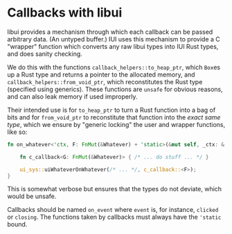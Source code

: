 # Callbacks with libui

libui provides a mechanism through which each callback can be passed arbitrary data. (An
untyped buffer.)
IUI uses this mechanism to provide a C "wrapper" function which converts any raw libui
types into IUI Rust types, and does sanity checking.

We do this with the functions `callback_helpers::to_heap_ptr`, which `Box`es up a Rust
type and returns a pointer to the allocated memory, and `callback_helpers::from_void_ptr`,
which reconstitutes the Rust type (specified using generics). These functions are `unsafe`
for obvious reasons, and can also leak memory if used improperly.

Their intended use is for `to_heap_ptr` to turn a Rust function into a bag of bits and for
`from_void_ptr` to reconstitute that function into the _exact same type_, which we ensure
by "generic locking" the user and wrapper functions, like so:

```rust
fn on_whatever<'ctx, F: FnMut(&Whatever) + 'static>(&mut self, _ctx: &'ctx UI, callback: F) {

    fn c_callback<G: FnMut(&Whatever)> { /* ... do stuff ... */ }

    ui_sys::uiWhateverOnWhatever(/* ... */, c_callback::<F>);
}
```

This is somewhat verbose but ensures that the types do not deviate, which would be unsafe.

Callbacks should be named `on_event` where `event` is, for instance, `clicked` or
`closing`. The functions taken by callbacks must always have the `'static` bound.

